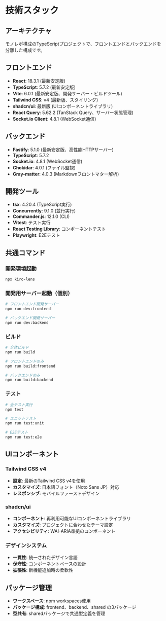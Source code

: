 # 技術スタック

## アーキテクチャ

モノレポ構成のTypeScriptプロジェクトで、フロントエンドとバックエンドを分離した構成です。

## フロントエンド

- **React**: 18.3.1 (最新安定版)
- **TypeScript**: 5.7.2 (最新安定版)
- **Vite**: 6.0.1 (最新安定版、開発サーバー・ビルドツール)
- **Tailwind CSS**: v4 (最新版、スタイリング)
- **shadcn/ui**: 最新版 (UIコンポーネントライブラリ)
- **React Query**: 5.62.2 (TanStack Query、サーバー状態管理)
- **Socket.io Client**: 4.8.1 (WebSocket通信)

## バックエンド

- **Fastify**: 5.1.0 (最新安定版、高性能HTTPサーバー)
- **TypeScript**: 5.7.2
- **Socket.io**: 4.8.1 (WebSocket通信)
- **Chokidar**: 4.0.1 (ファイル監視)
- **Gray-matter**: 4.0.3 (Markdownフロントマター解析)

## 開発ツール

- **tsx**: 4.20.4 (TypeScript実行)
- **Concurrently**: 9.1.0 (並行実行)
- **Commander.js**: 12.1.0 (CLI)
- **Vitest**: テスト実行
- **React Testing Library**: コンポーネントテスト
- **Playwright**: E2Eテスト

## 共通コマンド

### 開発環境起動

```bash
npx kiro-lens
```

### 開発用サーバー起動（個別）

```bash
# フロントエンド開発サーバー
npm run dev:frontend

# バックエンド開発サーバー
npm run dev:backend
```

### ビルド

```bash
# 全体ビルド
npm run build

# フロントエンドのみ
npm run build:frontend

# バックエンドのみ
npm run build:backend
```

### テスト

```bash
# 全テスト実行
npm test

# ユニットテスト
npm run test:unit

# E2Eテスト
npm run test:e2e
```

## UIコンポーネント

### Tailwind CSS v4

- **設定**: 最新のTailwind CSS v4を使用
- **カスタマイズ**: 日本語フォント（Noto Sans JP）対応
- **レスポンシブ**: モバイルファーストデザイン

### shadcn/ui

- **コンポーネント**: 再利用可能なUIコンポーネントライブラリ
- **カスタマイズ**: プロジェクトに合わせたテーマ設定
- **アクセシビリティ**: WAI-ARIA準拠のコンポーネント

### デザインシステム

- **一貫性**: 統一されたデザイン言語
- **保守性**: コンポーネントベースの設計
- **拡張性**: 新機能追加時の柔軟性

## パッケージ管理

- **ワークスペース**: npm workspaces使用
- **パッケージ構成**: frontend、backend、shared の3パッケージ
- **型共有**: sharedパッケージで共通型定義を管理
